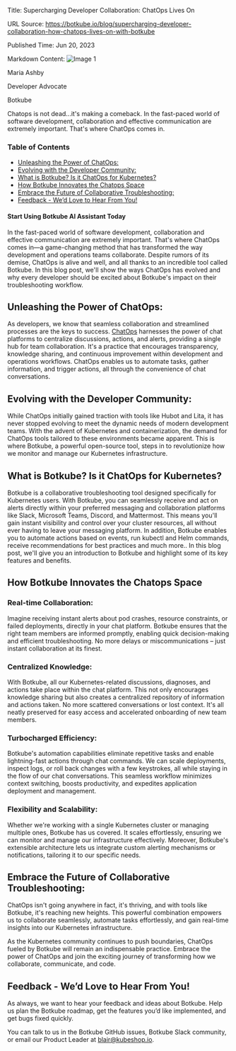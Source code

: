 Title: Supercharging Developer Collaboration: ChatOps Lives On

URL Source: https://botkube.io/blog/supercharging-developer-collaboration-how-chatops-lives-on-with-botkube

Published Time: Jun 20, 2023

Markdown Content:
![Image 1](https://assets-global.website-files.com/634fabb21508d6c9db9bc46f/6408ed63e5b48fed17e54625_SE6Pjp9PW9TaOwePHJXRaxaLQgYdT2HX_5PYASmvIx8.jpeg)

Maria Ashby

Developer Advocate

Botkube

Chatops is not dead...it's making a comeback. In the fast-paced world of software development, collaboration and effective communication are extremely important. That's where ChatOps comes in.

### Table of Contents

*   [Unleashing the Power of ChatOps:](#unleashing-the-power-of-chatops-)
*   [Evolving with the Developer Community:](#evolving-with-the-developer-community-)
*   [What is Botkube? Is it ChatOps for Kubernetes?](#what-is-botkube-is-it-chatops-for-kubernetes-)
*   [How Botkube Innovates the Chatops Space](#how-botkube-innovates-the-chatops-space)
*   [Embrace the Future of Collaborative Troubleshooting:](#embrace-the-future-of-collaborative-troubleshooting-)
*   [Feedback - We’d Love to Hear From You!](#feedback-we-d-love-to-hear-from-you-)

#### Start Using Botkube AI Assistant Today

In the fast-paced world of software development, collaboration and effective communication are extremely important. That's where ChatOps comes in—a game-changing method that has transformed the way development and operations teams collaborate. Despite rumors of its demise, ChatOps is alive and well, and all thanks to an incredible tool called Botkube. In this blog post, we'll show the ways ChatOps has evolved and why every developer should be excited about Botkube's impact on their troubleshooting workflow.

Unleashing the Power of ChatOps:
--------------------------------

As developers, we know that seamless collaboration and streamlined processes are the keys to success. [ChatOps](https://botkube.io/learn/chatops) harnesses the power of chat platforms to centralize discussions, actions, and alerts, providing a single hub for team collaboration. It's a practice that encourages transparency, knowledge sharing, and continuous improvement within development and operations workflows. ChatOps enables us to automate tasks, gather information, and trigger actions, all through the convenience of chat conversations.

Evolving with the Developer Community:
--------------------------------------

While ChatOps initially gained traction with tools like Hubot and Lita, it has never stopped evolving to meet the dynamic needs of modern development teams. With the advent of Kubernetes and containerization, the demand for ChatOps tools tailored to these environments became apparent. This is where Botkube, a powerful open-source tool, steps in to revolutionize how we monitor and manage our Kubernetes infrastructure.

What is Botkube? Is it ChatOps for Kubernetes?
----------------------------------------------

Botkube is a collaborative troubleshooting tool designed specifically for Kubernetes users. With Botkube, you can seamlessly receive and act on alerts directly within your preferred messaging and collaboration platforms like Slack, Microsoft Teams, Discord, and Mattermost. This means you'll gain instant visibility and control over your cluster resources, all without ever having to leave your messaging platform. In addition, Botkube enables you to automate actions based on events, run kubectl and Helm commands, receive recommendations for best practices and much more.. In this blog post, we'll give you an introduction to Botkube and highlight some of its key features and benefits.

How Botkube Innovates the Chatops Space
---------------------------------------

### Real-time Collaboration:

Imagine receiving instant alerts about pod crashes, resource constraints, or failed deployments, directly in your chat platform. Botkube ensures that the right team members are informed promptly, enabling quick decision-making and efficient troubleshooting. No more delays or miscommunications – just instant collaboration at its finest.

### Centralized Knowledge:

With Botkube, all our Kubernetes-related discussions, diagnoses, and actions take place within the chat platform. This not only encourages knowledge sharing but also creates a centralized repository of information and actions taken. No more scattered conversations or lost context. It's all neatly preserved for easy access and accelerated onboarding of new team members.

### Turbocharged Efficiency:

Botkube's automation capabilities eliminate repetitive tasks and enable lightning-fast actions through chat commands. We can scale deployments, inspect logs, or roll back changes with a few keystrokes, all while staying in the flow of our chat conversations. This seamless workflow minimizes context switching, boosts productivity, and expedites application deployment and management.

### Flexibility and Scalability:

Whether we're working with a single Kubernetes cluster or managing multiple ones, Botkube has us covered. It scales effortlessly, ensuring we can monitor and manage our infrastructure effectively. Moreover, Botkube's extensible architecture lets us integrate custom alerting mechanisms or notifications, tailoring it to our specific needs.

Embrace the Future of Collaborative Troubleshooting:
----------------------------------------------------

ChatOps isn't going anywhere in fact, it's thriving, and with tools like Botkube, it's reaching new heights. This powerful combination empowers us to collaborate seamlessly, automate tasks effortlessly, and gain real-time insights into our Kubernetes infrastructure.

As the Kubernetes community continues to push boundaries, ChatOps fueled by Botkube will remain an indispensable practice. Embrace the power of ChatOps and join the exciting journey of transforming how we collaborate, communicate, and code.

Feedback - We’d Love to Hear From You!
--------------------------------------

As always, we want to hear your feedback and ideas about Botkube. Help us plan the Botkube roadmap, get the features you’d like implemented, and get bugs fixed quickly.

You can talk to us in the Botkube GitHub issues, Botkube Slack community, or email our Product Leader at blair@kubeshop.io.
